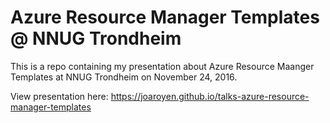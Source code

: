 # Azure Resource Manager Templates @ NNUG Trondheim

This is a repo containing my presentation about Azure Resource Maanger Templates at NNUG Trondheim on November 24, 2016.

View presentation here: https://joaroyen.github.io/talks-azure-resource-manager-templates
